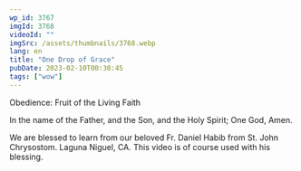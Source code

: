 ```yaml
---
wp_id: 3767
imgId: 3768
videoId: ""
imgSrc: /assets/thumbnails/3768.webp
lang: en
title: "One Drop of Grace"
pubDate: 2023-02-10T00:30:45
tags: ["wow"]
---
```


<p>Obedience: Fruit of the Living Faith</p>
<p>In the name of the Father, and the Son, and the Holy Spirit; One God, Amen.</p>
<p>We are blessed to learn from our beloved Fr. Daniel Habib from St. John Chrysostom. Laguna Niguel, CA. This video is of course used with his blessing.</p>

